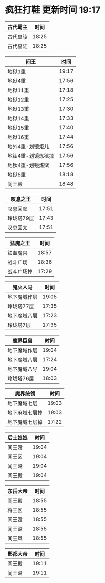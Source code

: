 # 疯狂打鞋 更新时间 19:17

| 古代霸主   | 时间    |
|--------|-------|
| 古代皇陵 | 18:25 |
| 古代皇陆 | 18:25 |

| 间王   | 时间    |
|--------|-------|
| 地狱1重 | 19:17 |
| 地狱4重 | 17:56 |
| 地狱11重 | 17:18 |
| 地狱12重 | 17:25 |
| 地狱13重 | 17:30 |
| 地狱14重 | 17:33 |
| 地狱15重 | 17:40 |
| 地狱16重 | 17:44 |
| 地外4重-划镜炬儿 | 17:56 |
| 地钛4重-划镜炼狱掉 | 17:56 |
| 地钛4重-划镜炼狱 | 17:56 |
| 地狱5重 | 18:18 |
| 阎王殿 | 18:48 |

| 叹息之王   | 时间    |
|--------|-------|
| 叹息回廊 | 17:51 |
| 玲珑塔79层 | 17:43 |
| 叹息回太 | 17:51 |

| 猛魔之王   | 时间    |
|--------|-------|
| 铁血魔宫 | 18:57 |
| 战斗广场 | 18:36 |
| 战斗广场掉 | 17:29 |

| 鬼火人马   | 时间    |
|--------|-------|
| 地下魔域作层 | 19:05 |
| 玲珑塔77层 | 17:35 |
| 地下魔域八层 | 17:23 |
| 玲珑塔7层 | 17:35 |

| 魔界巨兽   | 时间    |
|--------|-------|
| 地下魔域作层 | 19:04 |
| 地下魔域八层 | 17:24 |
| 地下魔域八导 | 19:04 |
| 玲珑塔76层 | 18:03 |

| 魔界统领   | 时间    |
|--------|-------|
| 地下魔域七层 | 19:03 |
| 地下麻域七层掉 | 19:03 |
| 地下魔域七层掉 | 17:22 |

| 后土娘娘   | 时间    |
|--------|-------|
| 间王殴 | 19:04 |
| 闻王区 | 19:04 |
| 闻王殴 | 19:04 |
| 阎王殿 | 19:04 |

| 东岳大帝   | 时间    |
|--------|-------|
| 阎王殿 | 18:55 |
| 将王区 | 18:55 |
| 间王殴 | 18:55 |
| 闻王殴 | 18:55 |
| 间王风 | 18:55 |

| 酆都大帝   | 时间    |
|--------|-------|
| 阎王殿 | 19:11 |
| 间王殴 | 19:11 |